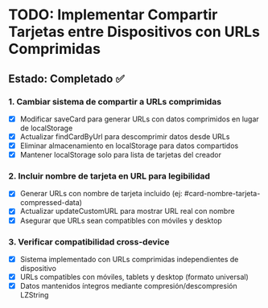 # TODO: Implementar Compartir Tarjetas entre Dispositivos con URLs Comprimidas

## Estado: Completado ✅

### 1. Cambiar sistema de compartir a URLs comprimidas
- [x] Modificar saveCard para generar URLs con datos comprimidos en lugar de localStorage
- [x] Actualizar findCardByUrl para descomprimir datos desde URLs
- [x] Eliminar almacenamiento en localStorage para datos compartidos
- [x] Mantener localStorage solo para lista de tarjetas del creador

### 2. Incluir nombre de tarjeta en URL para legibilidad
- [x] Generar URLs con nombre de tarjeta incluido (ej: #card-nombre-tarjeta-compressed-data)
- [x] Actualizar updateCustomURL para mostrar URL real con nombre
- [x] Asegurar que URLs sean compatibles con móviles y desktop

### 3. Verificar compatibilidad cross-device
- [x] Sistema implementado con URLs comprimidas independientes de dispositivo
- [x] URLs compatibles con móviles, tablets y desktop (formato universal)
- [x] Datos mantenidos íntegros mediante compresión/descompresión LZString

